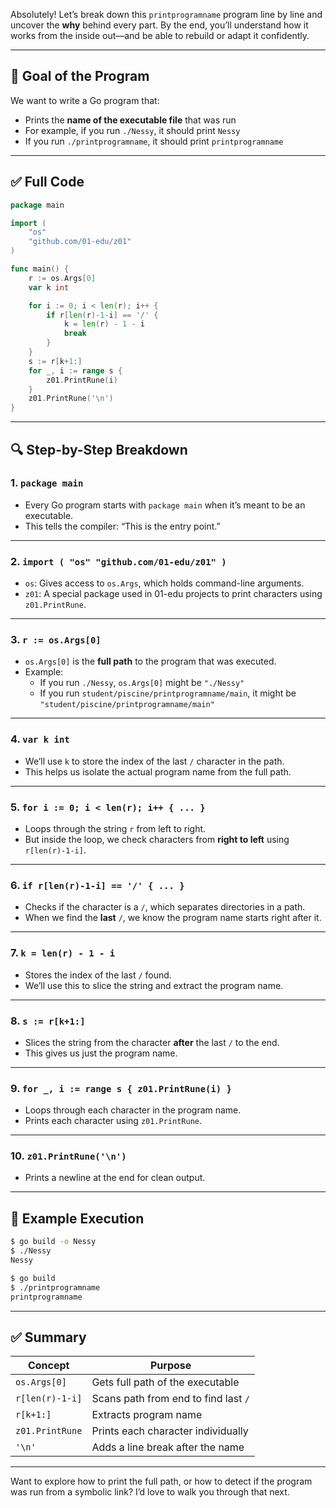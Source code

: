 Absolutely! Let’s break down this `printprogramname` program line by line and uncover the **why** behind every part. By the end, you’ll understand how it works from the inside out—and be able to rebuild or adapt it confidently.

---

## 🧠 Goal of the Program

We want to write a Go program that:

- Prints the **name of the executable file** that was run
- For example, if you run `./Nessy`, it should print `Nessy`
- If you run `./printprogramname`, it should print `printprogramname`

---

## ✅ Full Code

```go
package main

import (
	"os"
	"github.com/01-edu/z01"
)

func main() {
	r := os.Args[0]
	var k int

	for i := 0; i < len(r); i++ {
		if r[len(r)-1-i] == '/' {
			k = len(r) - 1 - i
			break
		}
	}
	s := r[k+1:]
	for _, i := range s {
		z01.PrintRune(i)
	}
	z01.PrintRune('\n')
}
```

---

## 🔍 Step-by-Step Breakdown

### 1. `package main`

- Every Go program starts with `package main` when it’s meant to be an executable.
- This tells the compiler: “This is the entry point.”

---

### 2. `import ( "os" "github.com/01-edu/z01" )`

- `os`: Gives access to `os.Args`, which holds command-line arguments.
- `z01`: A special package used in 01-edu projects to print characters using `z01.PrintRune`.

---

### 3. `r := os.Args[0]`

- `os.Args[0]` is the **full path** to the program that was executed.
- Example:
  - If you run `./Nessy`, `os.Args[0]` might be `"./Nessy"`
  - If you run `student/piscine/printprogramname/main`, it might be `"student/piscine/printprogramname/main"`

---

### 4. `var k int`

- We’ll use `k` to store the index of the last `/` character in the path.
- This helps us isolate the actual program name from the full path.

---

### 5. `for i := 0; i < len(r); i++ { ... }`

- Loops through the string `r` from left to right.
- But inside the loop, we check characters from **right to left** using `r[len(r)-1-i]`.

---

### 6. `if r[len(r)-1-i] == '/' { ... }`

- Checks if the character is a `/`, which separates directories in a path.
- When we find the **last** `/`, we know the program name starts right after it.

---

### 7. `k = len(r) - 1 - i`

- Stores the index of the last `/` found.
- We’ll use this to slice the string and extract the program name.

---

### 8. `s := r[k+1:]`

- Slices the string from the character **after** the last `/` to the end.
- This gives us just the program name.

---

### 9. `for _, i := range s { z01.PrintRune(i) }`

- Loops through each character in the program name.
- Prints each character using `z01.PrintRune`.

---

### 10. `z01.PrintRune('\n')`

- Prints a newline at the end for clean output.

---

## 🧪 Example Execution

```bash
$ go build -o Nessy
$ ./Nessy
Nessy

$ go build
$ ./printprogramname
printprogramname
```

---

## ✅ Summary

| Concept | Purpose |
|--------|---------|
| `os.Args[0]` | Gets full path of the executable |
| `r[len(r)-1-i]` | Scans path from end to find last `/` |
| `r[k+1:]` | Extracts program name |
| `z01.PrintRune` | Prints each character individually |
| `'\n'` | Adds a line break after the name |

---

Want to explore how to print the full path, or how to detect if the program was run from a symbolic link? I’d love to walk you through that next.

